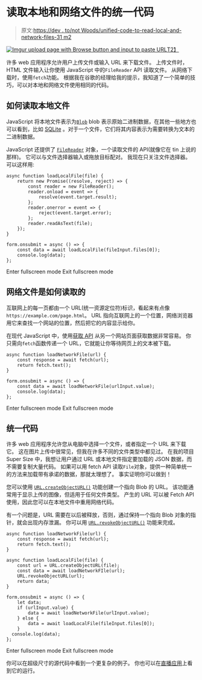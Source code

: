 # 读取本地和网络文件的统一代码

> 原文:[https://dev . to/not Woods/unified-code-to-read-local-and-network-files-31 m2](https://dev.to/notwoods/unifying-code-to-read-local-and-network-files-31m2)

[![Imgur upload page with Browse button and input to paste URL](../Images/a0cd25f8290da82fa438aedccec5fffa.png)T2】](https://res.cloudinary.com/practicaldev/image/fetch/s--wVmfKscH--/c_limit%2Cf_auto%2Cfl_progressive%2Cq_auto%2Cw_880/https://tigeroakes.com/posts/unify-local-network-file-reading/imgur-upload.png)

许多 web 应用程序允许用户上传文件或输入 URL 来下载文件。
上传文件时，HTML 文件输入让你使用 JavaScript 中的`FileReader` API 读取文件。
从网络下载时，使用`fetch`功能。
根据我在谷歌的经理给我的提示，我知道了一个简单的技巧，可以对本地和网络文件使用相同的代码。

## 如何读取本地文件

JavaScript 将本地文件表示为[`Blob`](https://developer.mozilla.org/en-US/docs/Web/API/Blob)
blob 表示原始二进制数据，在其他一些地方也可以看到，比如 [SQLite](https://www.sqlite.org/datatype3.html#storage_classes_and_datatypes) 。对于一个文件，它们将其内容表示为需要转换为文本的二进制数据。

JavaScript 还提供了 [`FileReader`](https://developer.mozilla.org/en-US/docs/Web/API/FileReader) 对象，一个读取文件的 API(就像它在 tin 上说的那样)。
它可以与文件选择器输入或拖放目标配对。
我现在只关注文件选择器。
可以这样用:

```
async function loadLocalFile(file) {
    return new Promise((resolve, reject) => {
        const reader = new FileReader();
        reader.onload = event => {
            resolve(event.target.result);
        };
        reader.onerror = event => {
            reject(event.target.error);
        };
        reader.readAsText(file);
    });
}

form.onsubmit = async () => {
    const data = await loadLocalFile(fileInput.files[0]);
    console.log(data);
}; 
```

Enter fullscreen mode Exit fullscreen mode

## 网络文件是如何读取的

互联网上的每一页都由一个 URL(统一资源定位符)标识，看起来有点像`https://example.com/page.html`。
URL 指向互联网上的一个位置，网络浏览器用它来查找一个网站的位置，然后把它的内容显示给你。

在现代 JavaScript 中，使用[获取 API](https://developer.mozilla.org/en-US/docs/Web/API/Fetch_API) 从另一个网站页面获取数据非常容易。
你只需向`fetch`函数传递一个 URL，它就能让你等待网页上的文本被下载。

```
async function loadNetworkFile(url) {
    const response = await fetch(url);
    return fetch.text();
}

form.onsubmit = async () => {
    const data = await loadNetworkFile(urlInput.value);
    console.log(data);
}; 
```

Enter fullscreen mode Exit fullscreen mode

## 统一代码

许多 web 应用程序允许您从电脑中选择一个文件，或者指定一个 URL 来下载它。
这在图片上传中很常见，但我在许多不同的文件类型中都见过。
在我的项目 Super Size 中，我想让用户通过 URL 或本地文件指定要加载的 JSON 数据，而不需要复制大量代码。
如果可以用 fetch API 读取`File`对象，提供一种简单统一的方法来加载带有承诺的数据，那就太理想了。
事实证明你可以做到！

您可以使用 [`URL.createObjectURL()`](https://developer.mozilla.org/en-US/docs/Web/API/URL/createObjectURL) 功能创建一个指向 Blob 的 URL。
该功能通常用于显示上传的图像，但适用于任何文件类型。
产生的 URL 可以被 Fetch API 使用，因此您可以在本地文件中重用网络代码。

有一个问题是，URL 需要在以后被释放，否则，通过保持一个指向 Blob 对象的指针，就会出现内存泄漏。
你可以用 [`URL.revokeObjectURL()`](https://developer.mozilla.org/en-US/docs/Web/API/URL/revokeObjectURL) 功能来完成。

```
async function loadNetworkFile(url) {
    const response = await fetch(url);
    return fetch.text();
}

async function loadLocalFile(file) {
    const url = URL.createObjectURL(file);
    const data = await loadNetworkFIle(url);
    URL.revokeObjectURL(url);
    return data;
}

form.onsubmit = async () => {
    let data;
    if (urlInput.value) {
        data = await loadNetworkFile(urlInput.value);
    } else {
        data = await loadLocalFile(fileInput.files[0]);
    }
  console.log(data);
}; 
```

Enter fullscreen mode Exit fullscreen mode

你可以在超级尺寸的源代码中看到一个更复杂的例子。
你也可以在[直播应用](https://storage.googleapis.com/chrome-supersize/index.html)上看到它的运行。
